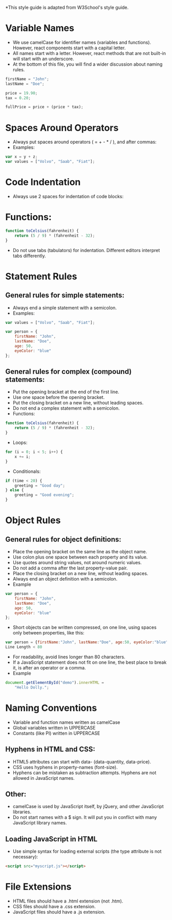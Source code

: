 *This style guide is adapted from W3School's style guide.
# Variable Names
- We use camelCase for identifier names (variables and functions). However, react components start with a capital letter.
- All names start with a letter. However, react methods that are not built-in will start with an underscore.
- At the bottom of this file, you will find a wider discussion about naming rules.
```javascript
firstName = "John";
lastName = "Doe";

price = 19.90;
tax = 0.20;

fullPrice = price + (price * tax);
```
# Spaces Around Operators
- Always put spaces around operators ( = + - * / ), and after commas:
- Examples:
```javascript
var x = y + z;
var values = ["Volvo", "Saab", "Fiat"];
```
# Code Indentation
- Always use 2 spaces for indentation of code blocks:

# Functions:
```javascript
function toCelsius(fahrenheit) {
    return (5 / 9) * (fahrenheit - 32);
}
```
- Do not use tabs (tabulators) for indentation. Different editors interpret tabs differently.

# Statement Rules
## General rules for simple statements:
- Always end a simple statement with a semicolon.
- Examples:
```javascript
var values = ["Volvo", "Saab", "Fiat"];

var person = {
    firstName: "John",
    lastName: "Doe",
    age: 50,
    eyeColor: "blue"
};
```
## General rules for complex (compound) statements:
- Put the opening bracket at the end of the first line.
- Use one space before the opening bracket.
- Put the closing bracket on a new line, without leading spaces.
- Do not end a complex statement with a semicolon.
- Functions:
```javascript
function toCelsius(fahrenheit) {
    return (5 / 9) * (fahrenheit - 32);
}
```
- Loops:
```javascript
for (i = 0; i < 5; i++) {
    x += i;
}
```
- Conditionals:
```javascript
if (time < 20) {
    greeting = "Good day";
} else {
    greeting = "Good evening";
}
```
# Object Rules
## General rules for object definitions:
- Place the opening bracket on the same line as the object name.
- Use colon plus one space between each property and its value.
- Use quotes around string values, not around numeric values.
- Do not add a comma after the last property-value pair.
- Place the closing bracket on a new line, without leading spaces.
- Always end an object definition with a semicolon.
- Example
```javascript
var person = {
    firstName: "John",
    lastName: "Doe",
    age: 50,
    eyeColor: "blue"
};
```
- Short objects can be written compressed, on one line, using spaces only between properties, like this:
```javascript
var person = {firstName:"John", lastName:"Doe", age:50, eyeColor:"blue"};
Line Length < 80
```
- For readability, avoid lines longer than 80 characters.
- If a JavaScript statement does not fit on one line, the best place to break it, is after an operator or a comma.
- Example
```javascript
document.getElementById("demo").innerHTML =
    "Hello Dolly.";
```
# Naming Conventions
- Variable and function names written as camelCase
- Global variables written in UPPERCASE
- Constants (like PI) written in UPPERCASE

## Hyphens in HTML and CSS:
- HTML5 attributes can start with data- (data-quantity, data-price).
- CSS uses hyphens in property-names (font-size).
- Hyphens can be mistaken as subtraction attempts. Hyphens are not allowed in JavaScript names.

## Other:
- camelCase is used by JavaScript itself, by jQuery, and other JavaScript libraries.
- Do not start names with a $ sign. It will put you in conflict with many JavaScript library names.

## Loading JavaScript in HTML
- Use simple syntax for loading external scripts (the type attribute is not necessary):
```html
<script src="myscript.js"></script>
```
# File Extensions
- HTML files should have a .html extension (not .htm).
- CSS files should have a .css extension.
- JavaScript files should have a .js extension.
